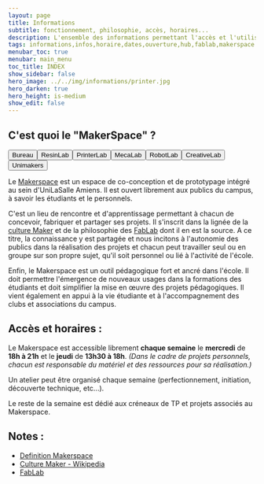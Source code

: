 ```yaml
---
layout: page
title: Informations
subtitle: fonctionnement, philosophie, accès, horaires...
description: L'ensemble des informations permettant l'accès et l'utilisation du lieu
tags: informations,infos,horaire,dates,ouverture,hub,fablab,makerspace
menubar_toc: true
menubar: main_menu
toc_title: INDEX
show_sidebar: false
hero_image: ../../img/informations/printer.jpg
hero_darken: true
hero_height: is-medium
show_edit: false
---
```


## C'est quoi le "MakerSpace" ?

<model-viewer src="EPI2-4 - Makerspace - 02 - Simples Volumes.glb" ar ar-modes="webxr scene-viewer quick-look" camera-controls shadow-intensity="1.68" camera-orbit="-20.04deg 51.08deg 64.68m" field-of-view="22.98deg">
    <button class="Hotspot" slot="hotspot-1" data-position="6.193030378495454m 2.5m 3.7898285088421986m" data-normal="0m 1m 0m" data-visibility-attribute="visible">
        <div class="HotspotAnnotation">Bureau</div>
    </button><button class="Hotspot" slot="hotspot-2" data-position="12.467982602918411m 2.5m 3.985026989659886m" data-normal="0m 1m 0m" data-visibility-attribute="visible">
        <div class="HotspotAnnotation">ResinLab</div>
    </button><button class="Hotspot" slot="hotspot-4" data-position="1.546261544949933m 2.5m -7.693876148510135m" data-normal="0m 1m 0m" data-visibility-attribute="visible">
        <div class="HotspotAnnotation">PrinterLab</div>
    </button><button class="Hotspot" slot="hotspot-5" data-position="1.4899743563741628m 2.5m 3.3472940345437046m" data-normal="0m 1m 0m" data-visibility-attribute="visible">
        <div class="HotspotAnnotation">MecaLab</div>
    </button><button class="Hotspot" slot="hotspot-6" data-position="-8.923311236485663m 2.5m 3.2332405907411683m" data-normal="0m 1m 0m" data-visibility-attribute="visible">
        <div class="HotspotAnnotation">RobotLab</div>
    </button><button class="Hotspot" slot="hotspot-7" data-position="-14.124997396084499m 2.499999999999993m 3.527443327634824m" data-normal="0m 1m 0m" data-visibility-attribute="visible">
        <div class="HotspotAnnotation">CreativeLab</div>
    </button><button class="Hotspot" slot="hotspot-8" data-position="-2.0089794282240554m 2.5m 2.011047578051304m" data-normal="0m 1m 0m" data-visibility-attribute="visible">
        <div class="HotspotAnnotation">Unimakers</div>
    </button>
    <div class="progress-bar hide" slot="progress-bar">
        <div class="update-bar"></div>
    </div>
</model-viewer>

Le [Makerspace](https://fr.wikipedia.org/wiki/Makerspace) est un espace de co-conception et de prototypage intégré au sein d'UniLaSalle Amiens. Il est ouvert librement aux publics du campus, à savoir les étudiants et le personnels. 

C'est un lieu de rencontre et d'apprentissage permettant à chacun de concevoir, fabriquer et partager ses projets. Il s'inscrit dans la lignée de la [culture Maker](https://fr.wikipedia.org/wiki/Culture_maker) et de la philosophie des [FabLab](https://fr.wikipedia.org/wiki/Fab_lab) dont il en est la source. A ce titre, la connaissance y est partagée et nous incitons à l'autonomie des publics dans la réalisation des projets et chacun peut travailler seul ou en groupe sur son propre sujet, qu'il soit personnel ou lié à l'activité de l'école.

Enfin, le Makerspace est un outil pédagogique fort et ancré dans l'école. Il doit permettre l'émergence de nouveaux usages dans la formations des étudiants et doit simplifier la mise en œuvre des projets pédagogiques. Il vient également en appui à la vie étudiante et à l'accompagnement des clubs et associations du campus. 

## Accès et horaires :

Le Makerspace est accessible librement **chaque semaine** le **mercredi** de **18h à 21h** et le **jeudi** de **13h30 à 18h**. *(Dans le cadre de projets personnels, chacun est responsable du matériel et des ressources pour sa réalisation.)*

Un atelier peut être organisé chaque semaine (perfectionnement, initiation, découverte technique, etc...).

Le reste de la semaine est dédié aux créneaux de TP et projets associés au Makerspace.

## Notes :

- [Definition Makerspace](https://fr.wikipedia.org/wiki/Makerspace)
- [Culture Maker - Wikipedia](https://fr.wikipedia.org/wiki/Culture_maker)
- [FabLab](https://fr.wikipedia.org/wiki/Fab_lab)